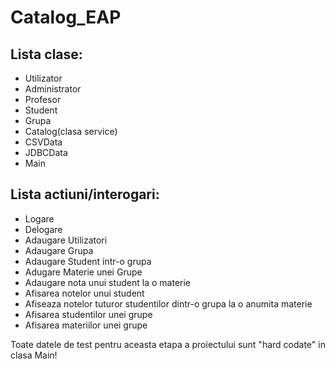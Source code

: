 # Catalog_EAP

## Lista clase:
  - Utilizator
  - Administrator
  - Profesor
  - Student
  - Grupa
  - Catalog(clasa service)
  - CSVData
  - JDBCData
  - Main
  
## Lista actiuni/interogari:
  - Logare
  - Delogare
  - Adaugare Utilizatori
  - Adaugare Grupa
  - Adaugare Student intr-o grupa
  - Adugare Materie unei Grupe
  - Adaugare nota unui student la o materie
  - Afisarea notelor unui student
  - Afiseaza notelor tuturor studentilor dintr-o grupa la o anumita materie
  - Afisarea studentilor unei grupe
  - Afisarea materiilor unei grupe 
  
Toate datele de test pentru aceasta etapa a proiectului sunt "hard codate" in clasa Main!
 
